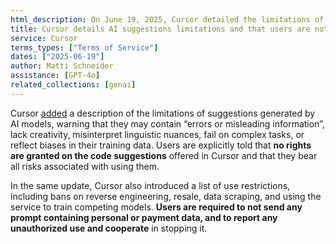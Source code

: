 ```yaml
---
html_description: On June 19, 2025, Cursor detailed the limitations of its AI-generated suggestions, specifying that users are granted no rights on them. Reporting of unauthorised uses and cooperation in stopping them is required from users."
title: Cursor details AI suggestions limitations and that users are not granted rights on them
service: Cursor
terms_types: ["Terms of Service"]
dates: ["2025-06-19"]
author: Matti Schneider
assistance: [GPT-4o]
related_collections: [genai]
---
```


Cursor [added](https://github.com/OpenTermsArchive/GenAI-versions/commit/b197079f729d0056f31e8d9a12ef13283773c507) a description of the limitations of suggestions generated by AI models, warning that they may contain “errors or misleading information”, lack creativity, misinterpret linguistic nuances, fail on complex tasks, or reflect biases in their training data. Users are explicitly told that **no rights are granted on the code suggestions** offered in Cursor and that they bear all risks associated with using them.

In the same update, Cursor also introduced a list of use restrictions, including bans on reverse engineering, resale, data scraping, and using the service to train competing models. **Users are required to not send any prompt containing personal or payment data, and to report any unauthorized use and cooperate** in stopping it.
